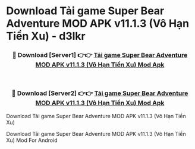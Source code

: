 # Download Tải game Super Bear Adventure MOD APK v11.1.3 (Vô Hạn Tiền Xu) - d3lkr


<div align="center">
<h3>🔴 Download [Server1] 👉👉 <a href="https://apk-comot.site?title=Tải_game_Super_Bear_Adventure_MOD_APK_v11.1.3_(Vô_Hạn_Tiền_Xu)">Tải game Super Bear Adventure MOD APK v11.1.3 (Vô Hạn Tiền Xu) Mod Apk</a></h3><br>
<h3>🔴 Download [Server2] 👉👉 <a href="https://apk-comot.site?title=Tải_game_Super_Bear_Adventure_MOD_APK_v11.1.3_(Vô_Hạn_Tiền_Xu)">Tải game Super Bear Adventure MOD APK v11.1.3 (Vô Hạn Tiền Xu) Mod Apk</a></h3>
</div>



Download Tải game Super Bear Adventure MOD APK v11.1.3 (Vô Hạn Tiền Xu) 

Download Tải game Super Bear Adventure MOD APK v11.1.3 (Vô Hạn Tiền Xu) Mod For Android